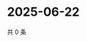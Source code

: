 # 2025-06-22

共 0 条

<!-- BEGIN ZHIHUQUESTIONS -->
<!-- 最后更新时间 Sun Jun 22 2025 05:09:25 GMT+0800 (China Standard Time) -->

<!-- END ZHIHUQUESTIONS -->

